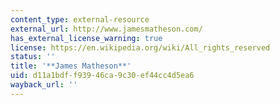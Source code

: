 ```yaml
---
content_type: external-resource
external_url: http://www.jamesmatheson.com/
has_external_license_warning: true
license: https://en.wikipedia.org/wiki/All_rights_reserved
status: ''
title: '**James Matheson**'
uid: d11a1bdf-f939-46ca-9c30-ef44cc4d5ea6
wayback_url: ''
---
```

